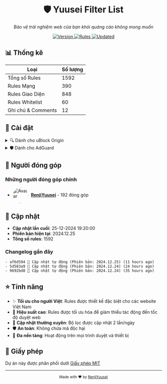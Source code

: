 <div align="center">
  <h1>🛡️ Yuusei Filter List</h1>
  <p><em>Bảo vệ trải nghiệm web của bạn khỏi quảng cáo không mong muốn</em></p>
  <p>
    <a href="https://github.com/RenjiYuusei/Adblock/releases">
      <img src="https://img.shields.io/badge/version-2024.12.25-blue?style=for-the-badge" alt="Version">
    </a>
    <a href="https://github.com/RenjiYuusei/Adblock/blob/main/Yuusei.txt">
      <img src="https://img.shields.io/badge/rules-1592-brightgreen?style=for-the-badge" alt="Rules">
    </a>
    <a href="https://github.com/RenjiYuusei/Adblock/commits/main">
      <img src="https://img.shields.io/badge/updated-25-12-2024-success?style=for-the-badge" alt="Updated">
    </a>
  </p>
</div>

## 📊 Thống kê

| Loại | Số lượng |
|------|-----------|
| Tổng số Rules | 1592 |
| Rules Mạng | 390 |
| Rules Giao Diện | 848 |
| Rules Whitelist | 60 |
| Ghi chú & Comments | 12 |

## 🚀 Cài đặt

<details>
<summary>🔍 Dành cho uBlock Origin</summary>

### Cách 1: Cài đặt nhanh
1. Click vào link: [Cài đặt cho uBlock Origin](https://raw.githubusercontent.com/RenjiYuusei/Adblock/main/Yuusei.txt)
2. Click "Proceed" hoặc "Tiếp tục" trong hộp thoại xác nhận

### Cách 2: Cài đặt thủ công
1. Mở Dashboard uBlock Origin
2. Chuyển đến tab "Filter lists"
3. Cuộn xuống cuối trang
4. Mở rộng phần "Custom"
5. Dán link sau vào ô trống và click "Apply changes":
```
https://raw.githubusercontent.com/RenjiYuusei/Adblock/main/Yuusei.txt
```
</details>

<details>
<summary>🛡️ Dành cho AdGuard</summary>

### Cách 1: Cài đặt nhanh
1. Click vào link: [Cài đặt cho AdGuard](https://subscribe.adblockplus.org/?location=https://raw.githubusercontent.com/RenjiYuusei/Adblock/main/Yuusei.txt)
2. Chọn "Subscribe" trong hộp thoại xác nhận

### Cách 2: Cài đặt thủ công
1. Mở cài đặt AdGuard
2. Chọn "Filters" > "Custom"
3. Click "Add custom filter"
4. Dán link sau và click "Next":
```
https://raw.githubusercontent.com/RenjiYuusei/Adblock/main/Yuusei.txt
```
</details>

## 👥 Người đóng góp

### Những người đóng góp chính

- <img src="https://avatars.githubusercontent.com/u/166010224?u=9f71dd05a7b56ea8ec1444ada77ede7414e2fca5&v=4&s=50" width="50" height="50" style="border-radius: 50%; vertical-align: middle; margin-right: 5px;" alt="Avatar"> **[RenjiYuusei](https://github.com/RenjiYuusei)** - 192 đóng góp

## 📝 Cập nhật

- **Cập nhật lần cuối**: 25-12-2024 19:20:00
- **Phiên bản hiện tại**: 2024.12.25
- **Tổng số rules**: 1592

### Changelog gần đây
```
- af6d594 🔄 Cập nhật tự động (Phiên bản: 2024.12.25) (11 hours ago)
- 5d583a9 🔄 Cập nhật tự động (Phiên bản: 2024.12.24) (24 hours ago)
- 9692bd8 🔄 Cập nhật tự động (Phiên bản: 2024.12.24) (35 hours ago)
```

## ⭐ Tính năng

- ✨ **Tối ưu cho người Việt**: Rules được thiết kế đặc biệt cho các website Việt Nam
- 🚀 **Hiệu suất cao**: Rules được tối ưu hóa để giảm thiểu tác động đến tốc độ duyệt web
- 🔄 **Cập nhật thường xuyên**: Bộ lọc được cập nhật 2 lần/ngày
- 🛡️ **An toàn**: Không chứa mã độc hại
- 📱 **Đa nền tảng**: Hoạt động trên mọi trình duyệt và thiết bị

## 📜 Giấy phép

Dự án này được phân phối dưới [Giấy phép MIT](LICENSE)

---
<div align="center">
  <sub>Made with ❤️ by <a href="https://github.com/RenjiYuusei">RenjiYuusei</a></sub>
</div>
